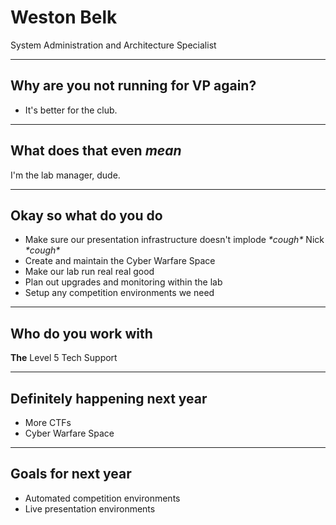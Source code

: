 # Weston Belk

System Administration and Architecture Specialist

---

## Why are you not running for VP again?

* It's better for the club.

---

## What does that even *mean*

I'm the lab manager, dude.

---

## Okay so what do you do

* Make sure our presentation infrastructure doesn't implode *\*cough\** Nick *\*cough\**
* Create and maintain the Cyber Warfare Space
* Make our lab run real real good
* Plan out upgrades and monitoring within the lab
* Setup any competition environments we need

---

## Who do you work with

**The** Level 5 Tech Support

---

## Definitely happening next year

* More CTFs
* Cyber Warfare Space

---

## Goals for next year

* Automated competition environments
* Live presentation environments
